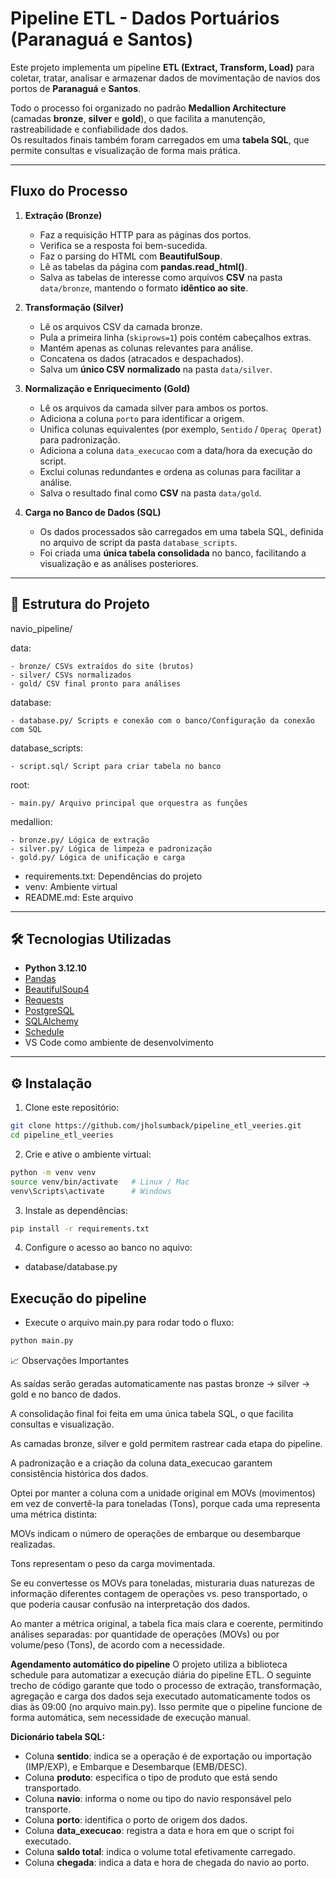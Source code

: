 # Pipeline ETL - Dados Portuários (Paranaguá e Santos)

Este projeto implementa um pipeline **ETL (Extract, Transform, Load)** para coletar, tratar, analisar e armazenar dados de movimentação de navios dos portos de **Paranaguá** e **Santos**.

Todo o processo foi organizado no padrão **Medallion Architecture** (camadas **bronze**, **silver** e **gold**), o que facilita a manutenção, rastreabilidade e confiabilidade dos dados.  
Os resultados finais também foram carregados em uma **tabela SQL**, que permite consultas e visualização de forma mais prática.

---

## Fluxo do Processo

1. **Extração (Bronze)**  
   - Faz a requisição HTTP para as páginas dos portos.  
   - Verifica se a resposta foi bem-sucedida.  
   - Faz o parsing do HTML com **BeautifulSoup**.  
   - Lê as tabelas da página com **pandas.read_html()**.  
   - Salva as tabelas de interesse como arquivos **CSV** na pasta `data/bronze`, mantendo o formato **idêntico ao site**.

2. **Transformação (Silver)**  
   - Lê os arquivos CSV da camada bronze.  
   - Pula a primeira linha (`skiprows=1`) pois contém cabeçalhos extras.  
   - Mantém apenas as colunas relevantes para análise.  
   - Concatena os dados (atracados e despachados).  
   - Salva um **único CSV normalizado** na pasta `data/silver`.

3. **Normalização e Enriquecimento (Gold)**  
   - Lê os arquivos da camada silver para ambos os portos.  
   - Adiciona a coluna `porto` para identificar a origem.  
   - Unifica colunas equivalentes (por exemplo, `Sentido` / `Operaç Operat`) para padronização.    
   - Adiciona a coluna `data_execucao` com a data/hora da execução do script.  
   - Exclui colunas redundantes e ordena as colunas para facilitar a análise.  
   - Salva o resultado final como **CSV** na pasta `data/gold`.

4. **Carga no Banco de Dados (SQL)**  
   - Os dados processados são carregados em uma tabela SQL, definida no arquivo de script da pasta `database_scripts`.  
   - Foi criada uma **única tabela consolidada** no banco, facilitando a visualização e as análises posteriores.

---

## 📂 Estrutura do Projeto

navio_pipeline/

data:

    - bronze/ CSVs extraídos do site (brutos)
    - silver/ CSVs normalizados
    - gold/ CSV final pronto para análises
database:
    
    - database.py/ Scripts e conexão com o banco/Configuração da conexão com SQL

database_scripts:

    - script.sql/ Script para criar tabela no banco

root:

    - main.py/ Arquivo principal que orquestra as funções

medallion:

    - bronze.py/ Lógica de extração
    - silver.py/ Lógica de limpeza e padronização
    - gold.py/ Lógica de unificação e carga

- requirements.txt: Dependências do projeto
- venv: Ambiente virtual 
- README.md: Este arquivo

---

## 🛠️ Tecnologias Utilizadas

- **Python 3.12.10**
- [Pandas](https://pandas.pydata.org/)
- [BeautifulSoup4](https://www.crummy.com/software/BeautifulSoup/)
- [Requests](https://requests.readthedocs.io/)
- [PostgreSQL](https://www.postgresql.org/)
- [SQLAlchemy](https://www.sqlalchemy.org/)
- [Schedule](https://pypi.org/project/schedule/)
- VS Code como ambiente de desenvolvimento

---

## ⚙️ Instalação

1. Clone este repositório:
```bash
git clone https://github.com/jholsumback/pipeline_etl_veeries.git
cd pipeline_etl_veeries
```

2. Crie e ative o ambiente virtual:
```bash
python -m venv venv
source venv/bin/activate   # Linux / Mac
venv\Scripts\activate      # Windows
```
3. Instale as dependências:
```bash
pip install -r requirements.txt
```
4. Configure o acesso ao banco no aquivo:
- database/database.py

## Execução do pipeline
- Execute o arquivo main.py para rodar todo o fluxo:
```bash
python main.py
```
📈 Observações Importantes

As saídas serão geradas automaticamente nas pastas bronze → silver → gold e no banco de dados.

A consolidação final foi feita em uma única tabela SQL, o que facilita consultas e visualização.

As camadas bronze, silver e gold permitem rastrear cada etapa do pipeline.

A padronização e a criação da coluna data_execucao garantem consistência histórica dos dados.

Optei por manter a coluna com a unidade original em MOVs (movimentos) em vez de convertê-la para toneladas (Tons), porque cada uma representa uma métrica distinta:

MOVs indicam o número de operações de embarque ou desembarque realizadas.

Tons representam o peso da carga movimentada.

Se eu convertesse os MOVs para toneladas, misturaria duas naturezas de informação diferentes contagem de operações vs. peso transportado, o que poderia causar confusão na interpretação dos dados.

Ao manter a métrica original, a tabela fica mais clara e coerente, permitindo análises separadas: por quantidade de operações (MOVs) ou por volume/peso (Tons), de acordo com a necessidade.

**Agendamento automático do pipeline**
O projeto utiliza a biblioteca schedule para automatizar a execução diária do pipeline ETL. O seguinte trecho de código garante que todo o processo de extração, transformação, agregação e carga dos dados seja executado automaticamente todos os dias às 09:00 (no arquivo main.py). Isso permite que o pipeline funcione de forma automática, sem necessidade de execução manual.

**Dicionário tabela SQL:**

- Coluna **sentido**: indica se a operação é de exportação ou importação (IMP/EXP), e Embarque e Desembarque (EMB/DESC).
- Coluna **produto**: especifica o tipo de produto que está sendo transportado.
- Coluna **navio**: informa o nome ou tipo do navio responsável pelo transporte.
- Coluna **porto**: identifica o porto de origem dos dados.
- Coluna **data_execucao**: registra a data e hora em que o script foi executado.
- Coluna **saldo total**: indica o volume total efetivamente carregado.
- Coluna **chegada**: indica a data e hora de chegada do navio ao porto.
